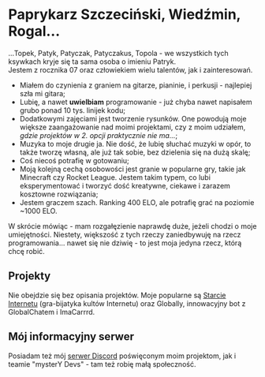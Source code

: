# Paprykarz Szczeciński, Wiedźmin, Rogal...

...Topek, Patyk, Patyczak, Patyczakus, Topola - we wszystkich tych ksywkach kryje się ta sama osoba o imieniu Patryk.<br />
Jestem z rocznika 07 oraz człowiekiem wielu talentów, jak i zainteresowań.

-   Miałem do czynienia z graniem na gitarze, pianinie, i perkusji - najlepiej szła mi gitara;
-   Lubię, a nawet **uwielbiam** programowanie - już chyba nawet napisałem grubo ponad 10 tys. linijek kodu;
-   Dodatkowymi zajęciami jest tworzenie rysunków. One powodują moje większe zaangażowanie nad moimi projektami, czy z moim udziałem, _gdzie projektów w 2. opcji praktycznie nie ma..._;
-   Muzyka to moje drugie ja. Nie dość, że lubię słuchać muzyki w opór, to także tworzę własną, ale już tak sobie, bez dzielenia się na dużą skalę;
-   Coś niecoś potrafię w gotowaniu;
-   Moją kolejną cechą osobowości jest granie w popularne gry, takie jak Minecraft czy Rocket League. Jestem takim typem, co lubi eksperymentować i tworzyć dość kreatywne, ciekawe i zarazem kosztowne rozwiązania;
-   Jestem graczem szach. Ranking 400 ELO, ale potrafię grać na poziomie ~1000 ELO.

W skrócie mówiąc - mam rozgałęzienie naprawdę duże, jeżeli chodzi o moje umiejętności. Niestety, większość z tych rzeczy zaniedbywuję na rzecz programowania... nawet się nie dziwię - to jest moja jedyna rzecz, którą chcę robić.

## Projekty

Nie obejdzie się bez opisania projektów. Moje popularne są [Starcie Internetu](https://patyczakus.github.io/starcie-internetu) (gra-bijatyka kultów Internetu) oraz Globally, innowacyjny bot z GlobalChatem i ImaCarrrd.

## Mój informacyjny serwer

Posiadam też mój [serwer Discord](https://discord.gg/7S3P2DUwAm) poświęconym moim projektom, jak i teamie "mysterY Devs" - tam też robię małą społeczność.
